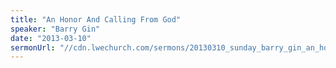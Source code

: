 ```yaml
---
title: "An Honor And Calling From God"
speaker: "Barry Gin"
date: "2013-03-10"
sermonUrl: "//cdn.lwechurch.com/sermons/20130310_sunday_barry_gin_an_honor_and_calling_from_god.mp3"
---
```

